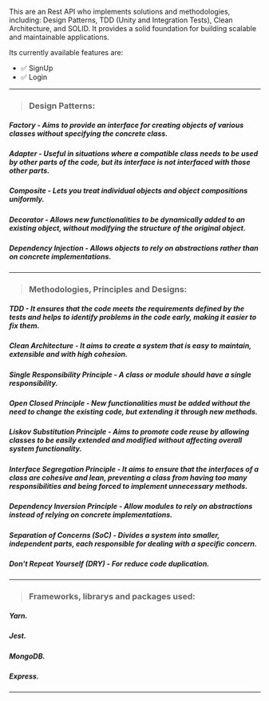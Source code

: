  This are an Rest API who implements solutions and methodologies, including: Design Patterns, TDD (Unity and Integration Tests), Clean Architecture, and SOLID. It provides a solid foundation for building scalable and maintainable applications.
 
 Its currently available features are: 
- ✅ SignUp 
- ✅ Login
_______
> ### Design Patterns:
  ##### Factory - Aims to provide an interface for creating objects of various classes without specifying the concrete class.
  ##### Adapter - Useful in situations where a compatible class needs to be used by other parts of the code, but its interface is not interfaced with those other parts.
  ##### Composite - Lets you treat individual objects and object compositions uniformly.
  ##### Decorator - Allows new functionalities to be dynamically added to an existing object, without modifying the structure of the original object.
  ##### Dependency Injection - Allows objects to rely on abstractions rather than on concrete implementations. 
_______
> ### Methodologies, Principles and Designs:
  ##### TDD - It ensures that the code meets the requirements defined by the tests and helps to identify problems in the code early, making it easier to fix them.
  ##### Clean Architecture - It aims to create a system that is easy to maintain, extensible and with high cohesion.
  ##### Single Responsibility Principle - A class or module should have a single responsibility. 
  ##### Open Closed Principle - New functionalities must be added without the need to change the existing code, but extending it through new methods.
  ##### Liskov Substitution Principle - Aims to promote code reuse by allowing classes to be easily extended and modified without affecting overall system functionality.
  ##### Interface Segregation Principle - It aims to ensure that the interfaces of a class are cohesive and lean, preventing a class from having too many responsibilities and being forced to implement unnecessary methods.
  ##### Dependency Inversion Principle - Allow modules to rely on abstractions instead of relying on concrete implementations.
  ##### Separation of Concerns (SoC) - Divides a system into smaller, independent parts, each responsible for dealing with a specific concern.
  ##### Don't Repeat Yourself (DRY) - For reduce code duplication.
_______
> ### Frameworks, librarys and packages used:
  ##### Yarn.
  ##### Jest.
  ##### MongoDB.
  ##### Express.
_______
